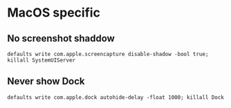 # MacOS specific

## No screenshot shaddow

```
defaults write com.apple.screencapture disable-shadow -bool true; killall SystemUIServer
```

## Never show Dock

```
defaults write com.apple.dock autohide-delay -float 1000; killall Dock
```
